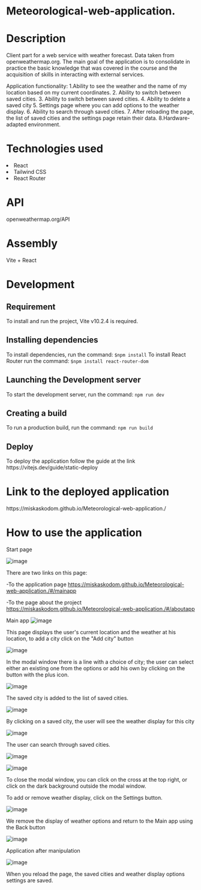 <h1>Meteorological-web-application.</h1>

<h1>Description</h1>
Client part for a web service with weather forecast. Data taken from openweathermap.org. The main goal of the application is to consolidate in practice the basic knowledge that was covered in the course and the acquisition of skills in interacting with external services.

Application functionality:
1.Ability to see the weather and the name of my location based on my current coordinates.
2. Ability to switch between saved cities.
3. Ability to switch between saved cities.
4. Ability to delete a saved city
5. Settings page where you can add options to the weather display.
6. Ability to search through saved cities.
7. After reloading the page, the list of saved cities and the settings page retain their data.
8.Hardware-adapted environment.

<h1>Technologies used</h1>
<io>
  <li>React</li>
  <li>Tailwind CSS</li>
  <li>React Router</li>
</io>

<h1>API</h1>
<p>openweathermap.org/API</p>

<h1>Assembly</h1>
Vite + React

<h1>Development</h1>
<h2>Requirement</h2>
To install and run the project, Vite v10.2.4 is required.
<h2>Installing dependencies</h2>
To install dependencies, run the command:
<code>$npm install</code>
To install React Router run the command:
<code>$npm install react-router-dom </code>
<h2>Launching the Development server</h2>
To start the development server, run the command:
<code>npm run dev</code>
<h2>Creating a build</h2>
To run a production build, run the command:
<code>npm run build</code>
<h2>Deploy</h2>
To deploy the application follow the guide at the link https://vitejs.dev/guide/static-deploy
<h1>Link to the deployed application</h1>
https://miskaskodom.github.io/Meteorological-web-application./

<h1>How to use the application</h1>

Start page

![image](https://github.com/miskaskodom/Meteorological-web-application./assets/156936493/90b0492d-8ae4-4139-9573-5c5ab31176d7)

There are two links on this page:

-To the application page https://miskaskodom.github.io/Meteorological-web-application./#/mainapp

-To the page about the project https://miskaskodom.github.io/Meteorological-web-application./#/aboutapp

Main app
![image](https://github.com/miskaskodom/Meteorological-web-application./assets/156936493/45f0de9c-0152-4f30-af9e-1c2c069e1802)

This page displays the user's current location and the weather at his location, to add a city click on the "Add city" button

![image](https://github.com/miskaskodom/Meteorological-web-application./assets/156936493/d2e1c1b2-9d8e-4985-804c-ca2f8a31b21d)

In the modal window there is a line with a choice of city; the user can select either an existing one from the options or add his own by clicking on the button with the plus icon.

![image](https://github.com/miskaskodom/Meteorological-web-application./assets/156936493/7852eed4-ec29-401c-81ea-fc4ee7cbe2eb)

The saved city is added to the list of saved cities.

![image](https://github.com/miskaskodom/Meteorological-web-application./assets/156936493/84e100a9-1bb1-41b5-8d9f-80c59873c41f)

By clicking on a saved city, the user will see the weather display for this city

![image](https://github.com/miskaskodom/Meteorological-web-application./assets/156936493/03528bb2-1cd5-49fb-9adc-469c749cf86a)

The user can search through saved cities.

![image](https://github.com/miskaskodom/Meteorological-web-application./assets/156936493/f8e9143f-6480-4a75-a162-5b2d9f77204d)

![image](https://github.com/miskaskodom/Meteorological-web-application./assets/156936493/a3ec7091-fd7d-466a-8f49-2c8136daefc8)

To close the modal window, you can click on the cross at the top right, or click on the dark background outside the modal window.

To add or remove weather display, click on the Settings button.

![image](https://github.com/miskaskodom/Meteorological-web-application./assets/156936493/3fd14c3b-793e-4605-a74b-175e309ea017)

We remove the display of weather options and return to the Main app using the Back button

![image](https://github.com/miskaskodom/Meteorological-web-application./assets/156936493/9ca626fa-5cf6-45e6-9a97-d30a31c6abdf)

Application after manipulation

![image](https://github.com/miskaskodom/Meteorological-web-application./assets/156936493/5a3d8707-81dc-456d-8659-229db4363056)

When you reload the page, the saved cities and weather display options settings are saved.






